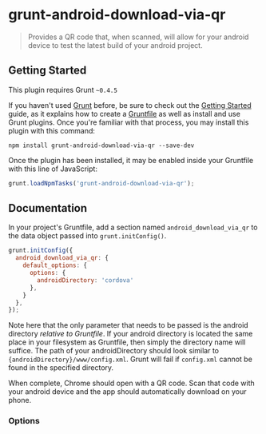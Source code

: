 # grunt-android-download-via-qr

> Provides a QR code that, when scanned, will allow for your android device to test the latest build of your android project.

## Getting Started
This plugin requires Grunt `~0.4.5`

If you haven't used [Grunt](http://gruntjs.com/) before, be sure to check out the [Getting Started](http://gruntjs.com/getting-started) guide, as it explains how to create a [Gruntfile](http://gruntjs.com/sample-gruntfile) as well as install and use Grunt plugins. Once you're familiar with that process, you may install this plugin with this command:

```shell
npm install grunt-android-download-via-qr --save-dev
```

Once the plugin has been installed, it may be enabled inside your Gruntfile with this line of JavaScript:

```js
grunt.loadNpmTasks('grunt-android-download-via-qr');
```

## Documentation

In your project's Gruntfile, add a section named `android_download_via_qr` to the data object passed into `grunt.initConfig()`.

```js
grunt.initConfig({
  android_download_via_qr: {
    default_options: {
      options: {
        androidDirectory: 'cordova'
      },
    }
  },
});
```

Note here that the only parameter that needs to be passed is the android directory *relative to Gruntfile*. If your android directory is located the same place in your filesystem as Gruntfile, then simply the directory name will suffice. The path of your androidDirectory should look similar to `{androidDirectory}/www/config.xml`. Grunt will fail if `config.xml` cannot be found in the specified directory.

When complete, Chrome should open with a QR code. Scan that code with your android device and the app should automatically download on your phone.

### Options
